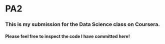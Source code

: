 PA2
===
### This is my submission for the Data Science class on Coursera.

#### Please feel free to inspect the code I have committed here!
